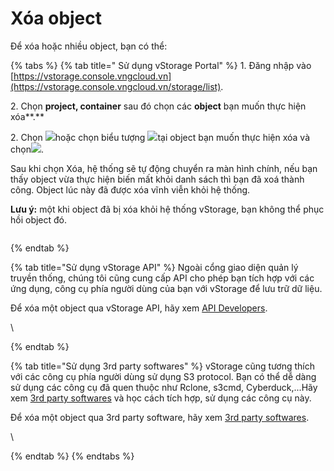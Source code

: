# Xóa object

Để xóa hoặc nhiều object, bạn có thể:

{% tabs %}
{% tab title=" Sử dụng vStorage Portal" %}
1\. Đăng nhập vào [https://vstorage.console.vngcloud.vn](https://vstorage.console.vngcloud.vn/storage/list).

2\. Chọn **project, container** sau đó chọn các **object** bạn muốn thực hiện xóa**.**

2\. Chọn ![](https://docs.vngcloud.vn/download/thumbnails/49648534/image2023-3-6\_11-3-40.png?version=1\&modificationDate=1678075421000\&api=v2)hoặc chọn biểu tượng ![](https://docs.vngcloud.vn/download/thumbnails/49648534/image2023-2-6\_10-20-54.png?version=1\&modificationDate=1678075363000\&api=v2)tại object bạn muốn thực hiện xóa và chọn![](https://docs.vngcloud.vn/download/attachments/49648534/image2023-3-6\_11-4-15.png?version=1\&modificationDate=1678075456000\&api=v2).

Sau khi chọn Xóa, hệ thống sẽ tự động chuyển ra màn hình chính, nếu bạn thấy object vừa thực hiện biến mất khỏi danh sách thì bạn đã xoá thành công. Object lúc này đã được xóa vĩnh viễn khỏi hệ thống.

**Lưu ý:** một khi object đã bị xóa khỏi hệ thống vStorage, bạn không thể phục hồi object đó.

<figure><img src="../../../../.gitbook/assets/Xoa_object_container (1).gif" alt=""><figcaption></figcaption></figure>
{% endtab %}

{% tab title="Sử dụng vStorage API" %}
Ngoài cổng giao diện quản lý truyền thống, chúng tôi cũng cung cấp API cho phép bạn tích hợp với các ứng dụng, công cụ phía người dùng của bạn với vStorage để lưu trữ dữ liệu.

Để xóa một object qua vStorage API, hãy xem [API Developers](../../api-developers/).

\

{% endtab %}

{% tab title="Sử dụng 3rd party softwares" %}
vStorage cũng tương thích với các công cụ phía người dùng sử dụng S3 protocol. Bạn có thể dễ dàng sử dụng các công cụ đã quen thuộc như Rclone, s3cmd, Cyberduck,...Hãy xem [3rd party softwares](../../3rd-party-softwares/) và học cách tích hợp, sử dụng các công cụ này.&#x20;

Để xóa một object qua 3rd party software, hãy xem [3rd party softwares](../../3rd-party-softwares/).

\

{% endtab %}
{% endtabs %}
